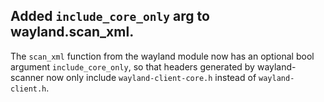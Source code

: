 ## Added `include_core_only` arg to wayland.scan_xml.

The `scan_xml` function from the wayland module now has an optional bool
argument `include_core_only`, so that headers generated by wayland-scanner now
only include `wayland-client-core.h` instead of `wayland-client.h`.
